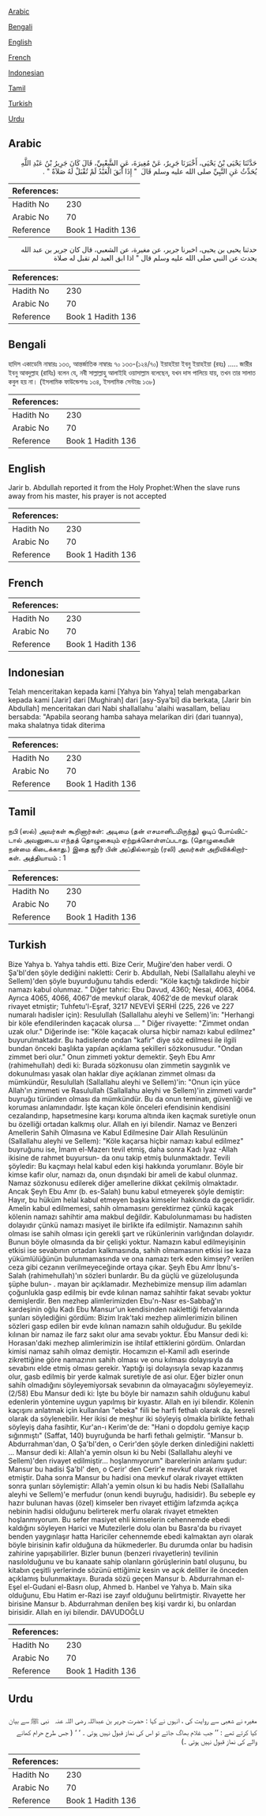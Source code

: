 [Arabic](#arabic)

[Bengali](#bengali)

[English](#english)

[French](#french)

[Indonesian](#indonesian)

[Tamil](#tamil)

[Turkish](#turkish)

[Urdu](#urdu)

## Arabic


<div dir="rtl" lang="ar" style={{fontSize:'larger',backgroundColor:'#f8f9fa',padding:20}}>
حَدَّثَنَا يَحْيَى بْنُ يَحْيَى، أَخْبَرَنَا جَرِيرٌ، عَنْ مُغِيرَةَ، عَنِ الشَّعْبِيِّ، قَالَ كَانَ جَرِيرُ بْنُ عَبْدِ اللَّهِ يُحَدِّثُ عَنِ النَّبِيِّ صلى الله عليه وسلم قَالَ ‏ "‏ إِذَا أَبَقَ الْعَبْدُ لَمْ تُقْبَلْ لَهُ صَلاَةٌ ‏"‏ ‏.‏
</div>
<div style={{backgroundColor:'#f8f9fa',padding:20, marginBottom: 10}}><table> <thead> <tr> <th>References:</th> <th></th> </tr> </thead> <tbody><tr><td>Hadith No</td><td>230</td></tr><tr><td>Arabic No</td><td>70</td></tr><tr><td>Reference</td><td>Book 1 Hadith 136</td></tr></tbody></table></div>


<div dir="rtl" lang="ar" style={{fontSize:'larger',backgroundColor:'#f8f9fa',padding:20}}>
حدثنا يحيى بن يحيى، اخبرنا جرير، عن مغيرة، عن الشعبي، قال كان جرير بن عبد الله يحدث عن النبي صلى الله عليه وسلم قال " اذا ابق العبد لم تقبل له صلاة
</div>
<div style={{backgroundColor:'#f8f9fa',padding:20, marginBottom: 10}}><table> <thead> <tr> <th>References:</th> <th></th> </tr> </thead> <tbody><tr><td>Hadith No</td><td>230</td></tr><tr><td>Arabic No</td><td>70</td></tr><tr><td>Reference</td><td>Book 1 Hadith 136</td></tr></tbody></table></div>

## Bengali


<div dir="ltr" lang="bn" style={{fontSize:'larger',backgroundColor:'#f8f9fa',padding:20}}>
হাদিস একাডেমি নাম্বারঃ ১৩৩, আন্তর্জাতিক নাম্বারঃ ৭০ ১৩৩-(১২৪/৭০) ইয়াহইয়া ইবনু ইয়াহইয়া (রহঃ) ..... জারীর ইবনু আবদুল্লাহ (রাযিঃ) বলেন যে, নবী সাল্লাল্লাহু আলাইহি ওয়াসাল্লাম বলেছেন, যখন দাস পালিয়ে যায়, তখন তার সালাত কবুল হয় না। (ইসলামিক ফাউন্ডেশনঃ ১৩৪, ইসলামিক সেন্টারঃ ১৩৮)
</div>
<div style={{backgroundColor:'#f8f9fa',padding:20, marginBottom: 10}}><table> <thead> <tr> <th>References:</th> <th></th> </tr> </thead> <tbody><tr><td>Hadith No</td><td>230</td></tr><tr><td>Arabic No</td><td>70</td></tr><tr><td>Reference</td><td>Book 1 Hadith 136</td></tr></tbody></table></div>

## English


<div dir="ltr" lang="en" style={{fontSize:'larger',backgroundColor:'#f8f9fa',padding:20}}>
Jarir b. Abdullah reported it from the Holy Prophet:When the slave runs away from his master, his prayer is not accepted
</div>
<div style={{backgroundColor:'#f8f9fa',padding:20, marginBottom: 10}}><table> <thead> <tr> <th>References:</th> <th></th> </tr> </thead> <tbody><tr><td>Hadith No</td><td>230</td></tr><tr><td>Arabic No</td><td>70</td></tr><tr><td>Reference</td><td>Book 1 Hadith 136</td></tr></tbody></table></div>

## French


<div dir="ltr" lang="fr" style={{fontSize:'larger',backgroundColor:'#f8f9fa',padding:20}}>

</div>
<div style={{backgroundColor:'#f8f9fa',padding:20, marginBottom: 10}}><table> <thead> <tr> <th>References:</th> <th></th> </tr> </thead> <tbody><tr><td>Hadith No</td><td>230</td></tr><tr><td>Arabic No</td><td>70</td></tr><tr><td>Reference</td><td>Book 1 Hadith 136</td></tr></tbody></table></div>

## Indonesian


<div dir="ltr" lang="id" style={{fontSize:'larger',backgroundColor:'#f8f9fa',padding:20}}>
Telah menceritakan kepada kami [Yahya bin Yahya] telah mengabarkan kepada kami [Jarir] dari [Mughirah] dari [asy-Sya'bi] dia berkata, [Jarir bin Abdullah] menceritakan dari Nabi shallallahu 'alaihi wasallam, beliau bersabda: "Apabila seorang hamba sahaya melarikan diri (dari tuannya), maka shalatnya tidak diterima
</div>
<div style={{backgroundColor:'#f8f9fa',padding:20, marginBottom: 10}}><table> <thead> <tr> <th>References:</th> <th></th> </tr> </thead> <tbody><tr><td>Hadith No</td><td>230</td></tr><tr><td>Arabic No</td><td>70</td></tr><tr><td>Reference</td><td>Book 1 Hadith 136</td></tr></tbody></table></div>

## Tamil


<div dir="ltr" lang="ta" style={{fontSize:'larger',backgroundColor:'#f8f9fa',padding:20}}>
நபி (ஸல்) அவர்கள் கூறினார்கள்: அடிமை (தன் எசமானிடமிருந்து) ஓடிப் போய்விட்டால் அவனுடைய எந்தத் தொழுகையும் ஏற்றுக்கொள்ளப்படாது. (தொழுகையின் நன்மை கிடைக்காது.) இதை ஜரீர் பின் அப்தில்லாஹ் (ரலி) அவர்கள் அறிவிக்கிறார்கள். அத்தியாயம் : 1
</div>
<div style={{backgroundColor:'#f8f9fa',padding:20, marginBottom: 10}}><table> <thead> <tr> <th>References:</th> <th></th> </tr> </thead> <tbody><tr><td>Hadith No</td><td>230</td></tr><tr><td>Arabic No</td><td>70</td></tr><tr><td>Reference</td><td>Book 1 Hadith 136</td></tr></tbody></table></div>

## Turkish


<div dir="ltr" lang="tr" style={{fontSize:'larger',backgroundColor:'#f8f9fa',padding:20}}>
Bize Yahya b. Yahya tahdis etti. Bize Cerir, Muğire'den haber verdi. O Şa'bl'den şöyle dediğini nakletti: Cerir b. Abdullah, Nebi (Sallallahu aleyhi ve Sellem)'den şöyle buyurduğunu tahdis ederdi: "Köle kaçtığı takdirde hiçbir namazı kabul olunmaz. " Diğer tahric: Ebu Davud, 4360; Nesai, 4063, 4064. Ayrıca 4065, 4066, 4067'de mevkuf olarak, 4062'de de mevkuf olarak rivayet etmiştir; Tuhfetu'l-Eşraf, 3217 NEVEVİ ŞERHİ (225, 226 ve 227 numaralı hadisler için): Resulullah (Sallallahu aleyhi ve Sellem)'in: "Herhangi bir köle efendilerinden kaçacak olursa ... " Diğer rivayette: "Zimmet ondan uzak olur." Diğerinde ise: "Köle kaçacak olursa hiçbir namazı kabul edilmez" buyurulmaktadır. Bu hadislerde ondan "kafir" diye söz edilmesi ile ilgili bundan önceki başlıkta yapılan açıklama şekilleri sözkonusudur. "Ondan zimmet beri olur." Onun zimmeti yoktur demektir. Şeyh Ebu Amr (rahimehullah) dedi ki: Burada sözkonusu olan zimmetin saygınlık ve dokunulması yasak olan haklar diye açıklanan zimmet olması da mümkündür, Resulullah (Sallallahu aleyhi ve Sellem)'in: "Onun için yüce Allah'ın zimmeti ve Rasulullah (Sallallahu aleyhi ve Sellem)'in zimmeti vardır" buyruğu türünden olması da mümkündür. Bu da onun teminatı, güvenliği ve koruması anlamındadır. İşte kaçan köle önceleri efendisinin kendisini cezalandırıp, hapsetmesine karşı koruma altında iken kaçmak suretiyle onun bu özelliği ortadan kalkmış olur. Allah en iyi bilendir. Namaz ve Benzeri Amellerin Sahih Olmasına ve Kabul Edilmesine Dair Allah Resulünün (Sallallahu aleyhi ve Sellem): "Köle kaçarsa hiçbir namazı kabul edilmez" buyruğunu ise, İmam el-Mazerı tevil etmiş, daha sonra Kadı Iyaz -Allah ikisine de rahmet buyursun- da onu takip etmiş bulunmaktadır. Tevili şöyledir: Bu kaçmayı helal kabul eden kişi hakkında yorumlanır. Böyle bir kimse kafir olur, namazı da, onun dışındaki bir ameli de kabul olunmaz. Namaz sözkonusu edilerek diğer amellerine dikkat çekilmiş olmaktadır. Ancak Şeyh Ebu Amr (b. es-Salah) bunu kabul etmeyerek şöyle demiştir: Hayır, bu hüküm helal kabul etmeyen başka kimseler hakkında da geçerlidir. Amelin kabul edilmemesi, sahih olmamasını gerektirmez çünkü kaçak kölenin namazı sahihtir ama makbul değildir. Kabulolunmaması bu hadisten dolayıdır çünkü namazı masiyet ile birlikte ifa edilmiştir. Namazının sahih olması ise sahih olması için gerekli şart ve rükünlerinin varlığından dolayıdır. Bunun böyle olmasında da bir çelişki yoktur. Namazın kabul edilmeyişinin etkisi ise sevabının ortadan kalkmasında, sahih olmamasının etkisi ise kaza yükümlülüğünün bulunmamasında ve ona namazı terk eden kimsey? verilen ceza gibi cezanın verilmeyeceğinde ortaya çıkar. Şeyh Ebu Amr İbnu's-Salah (rahimehullah)'ın sözleri bunlardır. Bu da güçlü ve güzeloluşunda şüphe bulun- . mayan bir açıklamadır. Mezhebimize mensup ilim adamları çoğunlukla gasp edilmiş bir evde kılınan namaz sahihtir fakat sevabı yoktur demişlerdir. Ben mezhep alimlerimizden Ebu'n-Nasr es-Sabbağ'ın kardeşinin oğlu Kadı Ebu Mansur'un kendisinden naklettiği fetvalarında şunları söylediğini gördüm: Bizim Irak'taki mezhep alimlerimizin bilinen sözleri gasp edilen bir evde kılınan namazın sahih olduğudur. Bu şekilde kılınan bir namaz ile farz sakıt olur ama sevabı yoktur. Ebu Mansur dedi ki: Horasan'daki mezhep alimlerimizin ise ihtilaf ettiklerini gördüm. Onlardan kimisi namaz sahih olmaz demiştir. Hocamızın el-Kamil adlı eserinde zikrettiğine göre namazının sahih olması ve onu kılması dolayısıyla da sevabını elde etmiş olması gerekir. Yaptığı işi dolayısıyla sevap kazanmış olur, gasb edilmiş bir yerde kalmak suretiyle de asi olur. Eğer bizler onun sahih olmadığını söyleyemiyorsak sevabının da olmayacağını söyleyemeyiz. (2/58) Ebu Mansur dedi ki: İşte bu böyle bir namazın sahih olduğunu kabul edenlerin yöntemine uygun yapılmış bir kıyastır. Allah en iyi bilendir. Kölenin kaçışını anlatmak için kullanılan "ebeka" fiili be harfi fethalı olarak da, kesreli olarak da söylenebilir. Her ikisi de meşhur iki söyleyiş olmakla birlikte fethalı söyleyiş daha fasihtir, Kur'an-ı Kerim'de de: "Hani o dopdolu gemiye kaçıp sığınmıştı" (Saffat, 140) buyruğunda be harfi fethalı gelmiştir. "Mansur b. Abdurrahman'dan, O Şa'bl'den, o Cerir'den şöyle derken dinlediğini nakletti ... Mansur dedi ki: Allah'a yemin olsun ki bu Nebi (Sallallahu aleyhi ve Sellem)'den rivayet edilmiştir... hoşlanmıyorum" ibarelerinin anlamı şudur: Mansur bu hadisi Şa'bl' den, o Cerir' den Cerir'e mevkuf olarak rivayet etmiştir. Daha sonra Mansur bu hadisi ona mevkuf olarak rivayet ettikten sonra şunları söylemiştir: Allah'a yemin olsun ki bu hadis Nebi (Sallallahu aleyhi ve Sellem)'e merfudur (onun kendi buyruğu, hadisidir). Bu sebeple ey hazır bulunan havas (özel) kimseler ben rivayet ettiğim lafzımda açıkça nebinin hadisi olduğunu belirterek merfu olarak rivayet etmekten hoşlanmıyorum. Bu sefer masiyet ehli kimselerin cehennemde ebedi kaldığını söyleyen Harici ve Mutezilerle dolu olan bu Basra'da bu rivayet benden yaygınlaşır hatta Hariciler cehennemde ebedi kalmaktan ayrı olarak böyle birisinin kafir olduğuna da hükmederler. Bu durumda onlar bu hadisin zahirine yapışabilirler. Bizler bunun (benzeri rivayetlerin) tevilinin nasılolduğunu ve bu kanaate sahip olanların görüşlerinin batıl oluşunu, bu kitabın çeşitli yerlerinde sözünü ettiğimiz kesin ve açık deliller ile önceden açıklamış bulunmaktayıı. Burada sözü geçen Mansur b. Abdurrahman el-Eşel el-Gudani el-Basrı olup, Ahmed b. Hanbel ve Yahya b. Main sika olduğunu, Ebu Hatim er-Razi ise zayıf olduğunu belirtmiştir. Rivayette her birisine Mansur b. Abdurrahman denilen beş kişi vardır ki, bu onlardan birisidir. Allah en iyi bilendir. DAVUDOĞLU
</div>
<div style={{backgroundColor:'#f8f9fa',padding:20, marginBottom: 10}}><table> <thead> <tr> <th>References:</th> <th></th> </tr> </thead> <tbody><tr><td>Hadith No</td><td>230</td></tr><tr><td>Arabic No</td><td>70</td></tr><tr><td>Reference</td><td>Book 1 Hadith 136</td></tr></tbody></table></div>

## Urdu


<div dir="rtl" lang="ur" style={{fontSize:'larger',backgroundColor:'#f8f9fa',padding:20}}>
مغیرہ نے شعبی سے روایت کی ، انہوں نے کہا : حضرت جریر بن عبداللہ ‌رضی ‌اللہ ‌عنہ ‌ ‌ نبی ﷺ سے بیان کیا کرتے تھے : ’’ جب غلام بھاگ جائے تو اس کی نماز قبول نہیں ہوتی ۔ ‘ ‘ ( جس طرح حرام کھانے والے کی نماز قبول نہیں ہوتی ۔)
</div>
<div style={{backgroundColor:'#f8f9fa',padding:20, marginBottom: 10}}><table> <thead> <tr> <th>References:</th> <th></th> </tr> </thead> <tbody><tr><td>Hadith No</td><td>230</td></tr><tr><td>Arabic No</td><td>70</td></tr><tr><td>Reference</td><td>Book 1 Hadith 136</td></tr></tbody></table></div>